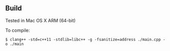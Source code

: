 ## Build

Tested in Mac OS X ARM (64-bit)

To compile:
```
$ clang++ -std=c++11 -stdlib=libc++ -g -fsanitize=address ./main.cpp -o ./main
```

